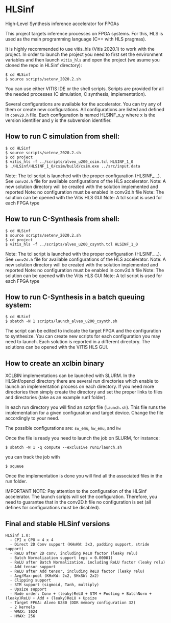 # HLSinf
High-Level Synthesis inference accelerator for FPGAs

This project targets inference processes on FPGA systems. For this, HLS is used as the main programming language (C++ with HLS pragmas).

It is highly recommended to use vitis_hls (Vitis 2020.1) to work with the project. In order to launch the project you need to first set the environment variables and then launch `vitis_hls` and open the project (we asume you cloned the repo in HLSinf directory):
```
$ cd HLSinf
$ source scripts/setenv_2020.2.sh
```
You can use either VITIS IDE or the shell scripts. Scripts are provided for all the needed processes (C simulation, C synthesis, implementation).

Several configurations are available for the accelerator. You can try any of them or create new configurations. All configurations are listed and defined in `conv2D.h` file. Each configuration is named HLSINF_x_y where x is the version identifier and y is the subversion identifier. 

How to run C simulation from shell:
-----------------------------------
```
$ cd HLSinf
$ source scripts/setenv_2020.2.sh
$ cd project
$ vitis_hls -f ../scripts/alveo_u200_csim.tcl HLSINF_1_0
$ ./HLSinf/HLSINF_1_0/csim/build/csim.exe ../src/input.data
```

Note: The tcl script is launched with the proper configuration (HLSINF_...). See `conv2d.h` file for available configurations of the HLS accelerator.
Note: A new solution directory will be created with the solution implemented and reported
Note: no configuration must be enabled in conv2d.h file
Note: The solution can be opened with the Vitis HLS GUI
Note: A tcl script is used for each FPGA type

How to run C-Synthesis from shell:
-----------------------------------
```
$ cd HLSinf
$ source scripts/setenv_2020.2.sh
$ cd project
$ vitis_hls -f ../scripts/alveo_u200_csynth.tcl HLSINF_1_0
```
Note: The tcl script is launched with the proper configuration (HLSINF_...). See `conv2d.h` file for available configurations of the HLS accelerator.
Note: A new solution directory will be created with the solution implemented and reported
Note: no configuration must be enabled in conv2d.h file
Note: The solution can be opened with the Vitis HLS GUI
Note: A tcl script is used for each FPGA type

How to run C-Synthesis in a batch queuing system:
-------------------------------------------------
```
$ cd HLSinf
$ sbatch -N 1 scripts/launch_alveo_u200_csynth.sh
```
The script can be edited to indicate the target FPGA and the configuration to synthesize. You can create new scripts for each configuration you may need to launch. Each solution is reported in a different directory. The solutions can be opened with the VITIS HLS GUI.

How to create an xclbin binary
------------------------------

XCLBIN implementations can be launched with SLURM. In the HLSinf/opencl directory there are several run directories which enable to launch an implementation process on each directory. If you need more directories then simply create the directory and set
the proper links to files and directories (take as an example run1 folder).

In each run directory you will find an script file (`launch.sh`). This file runs the implementation for a given configuration and target device. Change the file accordingly to your need.

The possible configurations are: `sw_emu`, `hw_emu`, and `hw`

Once the file is ready you need to launch the job on SLURM, for instance:
```
$ sbatch -N 1 -q compute --exclusive run1/launch.sh
```
you can track the job with
```
$ squeue
```
Once the implementation is done you will find all the associated files in the run folder.

IMPORTANT NOTE: Pay attention to the configuration of the HLSinf accelerator. The launch scripts will set the configuration. Therefore, you need to guarantee that
in the conv2D.h file no configuration is set (all defines for configurations must be disabled).

Final and stable HLSinf versions
--------------------------------

```
HLSinf 1.0:
  - CPI x CPO = 4 x 4
  - Direct 2D Conv support (KHxKW: 3x3, padding support, stride support)
  - ReLU after 2D conv, including ReLU factor (leaky relu)
  - Batch Normalization support (eps = 0.00001)
  - ReLU after Batch Normalization, including ReLU factor (leaky relu)
  - Add tensor support
  - ReLU after Add tensor, including ReLU factor (leaky relu)
  - Avg/Max-pool (KHxKW: 2x2, SHxSW: 2x2)
  - Clipping support
  - STM support (sigmoid, Tanh, multiply)
  - Upsize support
  - Node order: Conv + (leaky)ReLU + STM + Pooling + BatchNorm + (leaky)ReLU + Add + (leaky)ReLU + Upsize
  - Target FPGA: Alveo U280 (DDR memory configuration 32)
  - 2 kernels
  - WMAX: 1024
  - HMAX: 256
```
  
  


